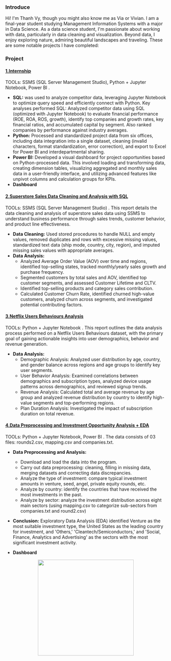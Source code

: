 ### Introduce
Hi! I'm Thanh Vy, though you might also know me as Via or Vivian. I am a final-year student studying Management Information Systems with a major in Data Science. As a data science student, I'm passionate about working with data, particularly in data cleaning and visualization. Beyond data, I enjoy exploring nature, admiring beautiful landscapes and traveling.
These are some notable projects I have completed:
### Project
#### [1.Internship](https://github.com/ViaThanh/1-Profile/blob/058b87ddc67f5ba8d048d5dc754f7ef1cc7d2dfb/B%C3%A1o_C%C3%A1o_Th%E1%BB%B1c_T%E1%BA%ADp_Nguy%E1%BB%85n%20Thanh%20Vy.pdf)
TOOLs: SSMS (SQL Server Management Studio), Python + Jupyter Notebook, Power BI .
* **SQL:**  was used to analyze competitor data, leveraging Jupyter Notebook to optimize query speed and efficiently connect with Python.
Key analyses performed SQL: Analyzed competitor data using SQL (optimized with Jupyter Notebook) to evaluate financial performance (ROE, ROA, ROS, growth), identify top companies and growth rates, key financial ratios, and accumulated capital by segment. Also ranked companies by performance against industry averages.
* **Python:**  Processed and standardized project data from six offices, including data integration into a single dataset, cleaning (invalid characters, format standardization, error correction), and export to Excel for Power BI and interdepartmental sharing.
* **Power BI:** Developed a visual dashboard for project opportunities based on Python-processed data.
This involved loading and transforming data, creating dimension tables, visualizing aggregated and monthly sales data in a user-friendly interface, and utilizing advanced features like unpivot columns and calculation groups for KPIs.
* **Dashboard**



#### [2.Superstore Sales Data Cleaning and Analysis with SQL](https://github.com/ViaThanh/2-Sales-Data-Cleaning-and-Analysis-with-SQL/blob/e2937726a540d61026bda0c486c1743b3e478a44/Store%20Sales%20Analysis%20with%20SQL.ipynb)
TOOLs: SSMS (SQL Server Management Studio) . 
This report details the data cleaning and analysis of superstore sales data using SSMS to understand business performance through sales trends, customer behavior, and product line effectiveness.
* **Data Cleaning:** Used stored procedures to handle NULL and empty values, removed duplicates and rows with excessive missing values, standardized text data (ship mode, country, city, region), and imputed missing sales values with appropriate averages.
* **Data Analysis:**
    + Analyzed Average Order Value (AOV) over time and regions, identified top-selling states, tracked monthly/yearly sales growth and purchase frequency.
    + Segmented customers by total sales and AOV, identified top customer segments, and assessed Customer Lifetime and CLTV.
    + Identified top-selling products and category sales contribution.
    + Calculated Customer Churn Rate, identified churned high-value customers, analyzed churn across segments, and investigated potential contributing factors.

#### [3.Netflix Users Behaviours Analysis](https://github.com/ViaThanh/3-Netflix-Users-Behaviours-Analysis/blob/170d32d073eab24e74f3d7fbed8ba9419b924b83/Netflix_Users_Behaviour_Analysis.ipynb)
TOOLs: Python + Jupyter Notebook . 
This report outlines the data analysis process performed on a Netflix Users Behaviours dataset, with the primary goal of gaining actionable insights into user demographics, behavior and revenue generation.
* **Data Analysis:**
    + Demographic Analysis: Analyzed user distribution by age, country, and gender balance across regions and age groups to identify key user segments.
    + User Behavior Analysis: Examined correlations between demographics and subscription types, analyzed device usage patterns across demographics, and reviewed signup trends.
    + Revenue Analysis: Calculated total and average revenue by age group and analyzed revenue distribution by country to identify high-value segments and top-performing regions.
    + Plan Duration Analysis: Investigated the impact of subscription duration on total revenue.


#### [4.Data Preprocessing and Investment Opportunity Analysis + EDA](https://github.com/ViaThanh/4-Data-Preprocessing-and-Investment-Opportunity-Analysis/blob/e2fc02d46ba2ce3b219b48873ac74ad7eb253f7c/EDA_PTTCDN.ipynb)
TOOLs: Python + Jupyter Notebook, Power BI .
The data consists of 03 files: rounds2.csv, mapping.csv and companies.txt.
* **Data Preprocessing and Analysis:**
    + Download and load the data into the program.
    + Carry out data preprocessing: cleaning, filling in missing data, merging datasets and correcting data discrepancies.
    + Analyze the type of investment: compare typical investment amounts in venture, seed, angel, private equity rounds, etc.
    + Analyze by country: identify the countries that have received the most investments in the past.
    + Analyze by sector: analyze the investment distribution across eight main sectors (using mapping.csv to categorize sub-sectors from companies.txt and round2.csv)
* **Conclusion:**
Exploratory Data Analysis (EDA) identified Venture as the most suitable investment type, the United States as the leading country for investment, and 'Others,' 'Cleantech/Semiconductors,' and 'Social, Finance, Analytics and Advertising' as the sectors with the most significant investment activity.

* **Dashboard**
<p align="center">
  <img src="https://github.com/ViaThanh/Project_Investment_Opportunity_Analysis_Vietnamese/blob/52ab957a1a861f6af67a521d6b4368a0918094bd/IOA_EDA.png" height="300">
</p>
